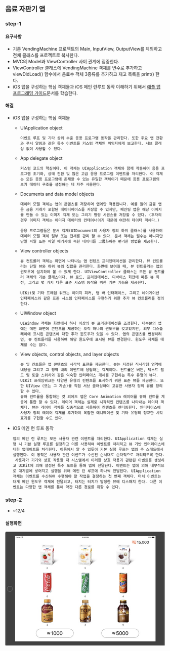 ## 음료 자판기 앱

### step-1

#### 요구사항

- 기존 VendingMachine 프로젝트의 Main, InputView, OutputView를 제외하고 전체 클래스를 프로젝트로 복사한다.
- MVC의 Model과 ViewController 사이 관계에 집중한다.
- ViewController 클래스에 VendingMachine 객체를 변수로 추가하고 viewDidLoad() 함수에서 음료수 객체 3종류를 추가하고 재고 목록을 print() 한다.
- iOS 앱을 구성하는 핵심 객체들과 iOS 메인 런루프 동작 이해하기 위해서 [애플 앱 프로그래밍 가이드](https://developer.apple.com/library/content/documentation/iPhone/Conceptual/iPhoneOSProgrammingGuide/Introduction/Introduction.html#//apple_ref/doc/uid/TP40007072)문서를 학습한다.

#### 해결

- iOS 앱을 구성하는 핵심 객체들

  - UIApplication object

    ~~~
    이벤트 루프 및 기타 상위 수준 응용 프로그램 동작을 관리한다. 또한 주요 앱 전환과 푸시 알림과 같은 특수 이벤트를 커스텀 객체인 위임자에게 보고한다. 서브 클래싱 없이 사용할 수 있다.
    ~~~

  - App delegate object

    ~~~
    커스텀 코드의 핵심이다. 이 객체는 UIApplication 객체와 함께 작동하여 응용 프로그램 초기화, 상태 전환 및 많은 고급 응용 프로그램 이벤트를 처리한다. 이 객체는 모든 응용 프로그램에 존재할 수 있는 유일한 객체이기 때문에 응용 프로그램의 초기 데이터 구조를 설정하는 데 자주 사용한다.
    ~~~

  - Documents and data model objects

    ~~~
    데이터 모델 객체는 앱의 콘텐츠를 저장하며 앱에만 적용됩니다. 예를 들어 금융 앱은 금융 거래가 포함된 데이터베이스를 저장할 수 있지만, 페인팅 앱은 해당 이미지를 만들 수 있는 이미지 객체 또는 그리기 명령 시퀀스를 저장할 수 있다. (후자의 경우 이미지 객체는 이미지 데이터의 컨테이너이기 때문에 여전히 데이터 객체다.) 

    응용 프로그램들은 문서 객체(UIDocument의 사용자 정의 하위 클래스)를 사용하여 데이터 모델 객체 일부 또는 전체를 관리 할 수 있다. 문서 객체는 필수는 아니지만 단일 파일 또는 파일 패키지에 속한 데이터를 그룹화하는 편리한 방법을 제공한다. 
    ~~~

  - View controller objects

    ~~~
    뷰 컨트롤러 객체는 화면에 나타나는 앱 컨텐츠 프리젠테이션을 관리한다. 뷰 컨트롤러는 단일 뷰와 하위 뷰의 집합을 관리한다. 화면에 보여질 때, 뷰 컨트롤러는 앱의 윈도우에 설치하여 볼 수 있게 한다. UIViewController 클래스는 모든 뷰 컨트롤러 객체의 기본 클래스이다. 뷰 로드, 프리젠테이션, 디바이스 회전에 따른 뷰 회전, 그리고 몇 가지 다른 표준 시스템 동작을 위한 기본 기능을 제공한다.

    UIKit및 기타 프레임 워크는 이미지 피커, 탭 바 인터페이스, 그리고 네이게이션 인터페이스와 같은 표준 시스템 인터페이스를 구현하기 위한 추가 뷰 컨트롤러를 정의한다.
    ~~~

  - UIWindow object

    ~~~
    UIWindow 객체는 화면에서 하나 이상의 뷰 프리젠테이션을 조정한다. 대부분의 앱에는 메인 화면에 콘텐츠를 제공하는 오직 하나의 윈도우를 갖고있지만, 외부 디스플레이에 표시된 콘텐츠에 대한 추가 윈도우가 있을 수 있다. 앱의 콘텐츠를 변경하려면, 뷰 컨트롤러를 사용하여 해당 윈도우에 표시된 뷰를 변경한다. 윈도우 자체를 대체할 수는 없다.
    ~~~

  - View objects, control objects, and layer objects

    ```
    뷰 및 컨트롤은 앱 콘텐츠의 시각적 표현을 제공한다. 뷰는 지정된 직사각형 영역에 내용을 그리고 그 영역 내의 이벤트에 응답하는 객체이다. 컨트롤은 버튼, 텍스트 필드 및 토글 스위치와 같은 익숙한 인터페이스 개체를 구현하는 특수 유형의 뷰다.
    UIKit 프레임워크는 다양한 유형의 컨텐츠를 표시하기 위한 표준 뷰를 제공한다. 또한 UIView (또는 그 자손)를 직접 서브 클래싱하여 고유한 사용자 정의 뷰를 정의 할 수 있다.
    뷰와 컨트롤을 통합하는 것 외에도 앱은 Core Animation 레이어를 뷰와 컨트롤 계층에 통합 할 수 있다. 레이어 객체는 실제로 시각적인 컨텐츠를 나타내는 데이터 객체다. 뷰는 레이어 객체를 집중적으로 사용하여 컨텐츠를 렌더링한다. 인터페이스에 사용자 정의 레이어 객체를 추가하여 복잡한 애니메이션 및 기타 유형의 정교한 시각 효과를 구현할 수도 있다.
    ```

- iOS 메인 런 루프 동작

  ~~~
  앱의 메인 런 루프는 모든 사용자 관련 이벤트를 처리한다. UIApplication 객체는 실행 시 기본 실행 루프를 설정하고 이를 사용하여 이벤트를 처리하고 뷰 기반 인터페이스에 대한 업데이트를 처리한다. 이름에서 알 수 있듯이 기본 실행 루프는 앱의 주 스레드에서 실행된다. 이 동작은 사용자 관련 이벤트가 수신된 순서대로 순차적으로 처리되도록 한다.
   사용자가 기기와 상호 작용할 때 시스템에서 이러한 상호 작용과 관련된 이벤트를 생성하고 UIKit에 의해 설정된 특수 포트를 통해 앱에 전달돤다. 이벤트는 앱에 의해 내부적으로 대기열에 넣어지고 실행을 위해 메인 런 루프에 하나씩 전달된다. UIApplication 객체는 이벤트를 수신하여 수행해야 할 작업을 결정하는 첫 번째 객체다. 터치 이벤트는 대개 메인 윈도우 객체에 전달되고, 터치는 터치가 발생한 뷰에 디스패치 한다. 다른 이벤트는 다양한 앱 객체를 통해 약간 다른 경로를 취할 수 있다.
  ~~~

### step-2

- ~12/4

#### 실행화면

![Alt text](VendingMachineApp/image/vendingMachineScreenshot.jpeg)

